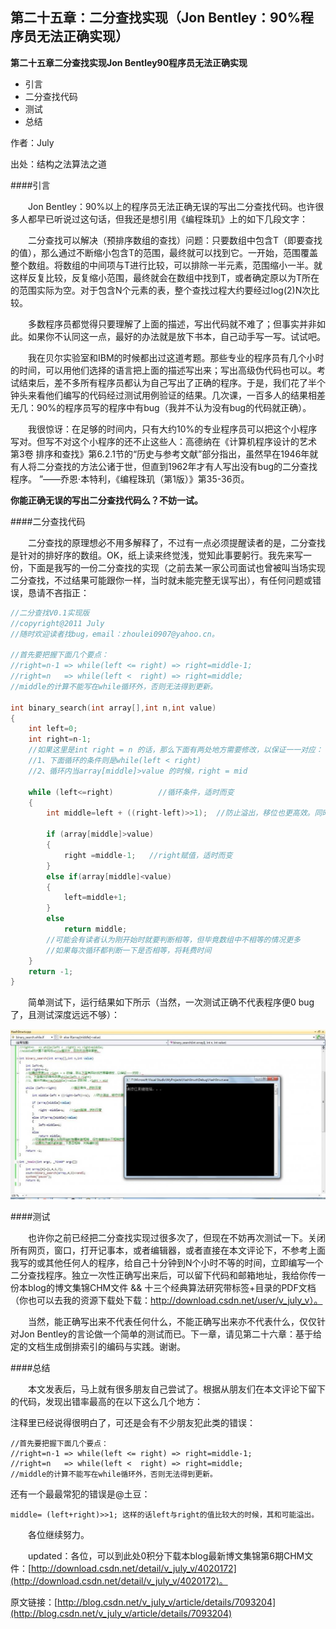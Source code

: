 第二十五章：二分查找实现（Jon Bentley：90%程序员无法正确实现）
------------------------------

**第二十五章二分查找实现Jon Bentley90程序员无法正确实现**

* 引言
* 二分查找代码
* 测试
* 总结

作者：July

出处：结构之法算法之道

####引言

&emsp;&emsp;Jon Bentley：90%以上的程序员无法正确无误的写出二分查找代码。也许很多人都早已听说过这句话，但我还是想引用《编程珠玑》上的如下几段文字：

&emsp;&emsp;二分查找可以解决（预排序数组的查找）问题：只要数组中包含T（即要查找的值），那么通过不断缩小包含T的范围，最终就可以找到它。一开始，范围覆盖整个数组。将数组的中间项与T进行比较，可以排除一半元素，范围缩小一半。就这样反复比较，反复缩小范围，最终就会在数组中找到T，或者确定原以为T所在的范围实际为空。对于包含N个元素的表，整个查找过程大约要经过log(2)N次比较。

&emsp;&emsp;多数程序员都觉得只要理解了上面的描述，写出代码就不难了；但事实并非如此。如果你不认同这一点，最好的办法就是放下书本，自己动手写一写。试试吧。

&emsp;&emsp;我在贝尔实验室和IBM的时候都出过这道考题。那些专业的程序员有几个小时的时间，可以用他们选择的语言把上面的描述写出来；写出高级伪代码也可以。考试结束后，差不多所有程序员都认为自己写出了正确的程序。于是，我们花了半个钟头来看他们编写的代码经过测试用例验证的结果。几次课，一百多人的结果相差无几：90%的程序员写的程序中有bug（我并不认为没有bug的代码就正确）。

&emsp;&emsp;我很惊讶：在足够的时间内，只有大约10%的专业程序员可以把这个小程序写对。但写不对这个小程序的还不止这些人：高德纳在《计算机程序设计的艺术 第3卷 排序和查找》第6.2.1节的“历史与参考文献”部分指出，虽然早在1946年就有人将二分查找的方法公诸于世，但直到1962年才有人写出没有bug的二分查找程序。 ”——乔恩·本特利，《编程珠玑（第1版）》第35-36页。

**你能正确无误的写出二分查找代码么？不妨一试。**

####二分查找代码

&emsp;&emsp;二分查找的原理想必不用多解释了，不过有一点必须提醒读者的是，二分查找是针对的排好序的数组。OK，纸上读来终觉浅，觉知此事要躬行。我先来写一份，下面是我写的一份二分查找的实现（之前去某一家公司面试也曾被叫当场实现二分查找，不过结果可能跟你一样，当时就未能完整无误写出），有任何问题或错误，恳请不吝指正：

```cpp
//二分查找V0.1实现版
//copyright@2011 July
//随时欢迎读者找bug，email：zhoulei0907@yahoo.cn。

//首先要把握下面几个要点：
//right=n-1 => while(left <= right) => right=middle-1;
//right=n   => while(left <  right) => right=middle;
//middle的计算不能写在while循环外，否则无法得到更新。

int binary_search(int array[],int n,int value)
{
    int left=0;
    int right=n-1;
    //如果这里是int right = n 的话，那么下面有两处地方需要修改，以保证一一对应：
    //1、下面循环的条件则是while(left < right)
    //2、循环内当array[middle]>value 的时候，right = mid

    while (left<=right)          //循环条件，适时而变
    {
        int middle=left + ((right-left)>>1);  //防止溢出，移位也更高效。同时，每次循环都需要更新。

        if (array[middle]>value)
        {
            right =middle-1;   //right赋值，适时而变
        }
        else if(array[middle]<value)
        {
            left=middle+1;
        }
        else
            return middle;
        //可能会有读者认为刚开始时就要判断相等，但毕竟数组中不相等的情况更多
        //如果每次循环都判断一下是否相等，将耗费时间
    }
    return -1;
}
```

&emsp;&emsp;简单测试下，运行结果如下所示（当然，一次测试正确不代表程序便0 bug了，且测试深度远远不够）：

![img](images/25.1.gif)

####测试

&emsp;&emsp;也许你之前已经把二分查找实现过很多次了，但现在不妨再次测试一下。关闭所有网页，窗口，打开记事本，或者编辑器，或者直接在本文评论下，不参考上面我写的或其他任何人的程序，给自己十分钟到N个小时不等的时间，立即编写一个二分查找程序。独立一次性正确写出来后，可以留下代码和邮箱地址，我给你传一份本blog的博文集锦CHM文件 && 十三个经典算法研究带标签+目录的PDF文档（你也可以去我的资源下载处下载：http://download.csdn.net/user/v_july_v）。

&emsp;&emsp;当然，能正确写出来不代表任何什么，不能正确写出来亦不代表什么，仅仅针对Jon Bentley的言论做一个简单的测试而已。下一章，请见第二十六章：基于给定的文档生成倒排索引的编码与实践。谢谢。

####总结

&emsp;&emsp;本文发表后，马上就有很多朋友自己尝试了。根据从朋友们在本文评论下留下的代码，发现出错率最高的在以下这么几个地方：

注释里已经说得很明白了，可还是会有不少朋友犯此类的错误：

    //首先要把握下面几个要点：
    //right=n-1 => while(left <= right) => right=middle-1;
    //right=n   => while(left <  right) => right=middle;
    //middle的计算不能写在while循环外，否则无法得到更新。

还有一个最最常犯的错误是@土豆：

    middle= (left+right)>>1; 这样的话left与right的值比较大的时候，其和可能溢出。

&emsp;&emsp;各位继续努力。

&emsp;&emsp;updated：各位，可以到此处0积分下载本blog最新博文集锦第6期CHM文件：[http://download.csdn.net/detail/v_july_v/4020172](http://download.csdn.net/detail/v_july_v/4020172)。

原文链接：[http://blog.csdn.net/v_july_v/article/details/7093204](http://blog.csdn.net/v_july_v/article/details/7093204)
